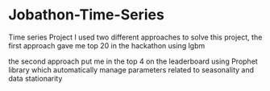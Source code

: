# Jobathon-Time-Series
Time series Project
I used two different approaches to solve this project,
the first approach gave me top 20 in the hackathon using lgbm 

the second approach put me in the top 4 on the leaderboard using Prophet library which automatically manage parameters related to seasonality and data stationarity
